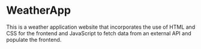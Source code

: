 # WeatherApp
This is a weather application website that incorporates the use of HTML and CSS for the frontend and JavaScript to fetch data from an external API and populate the frontend.

